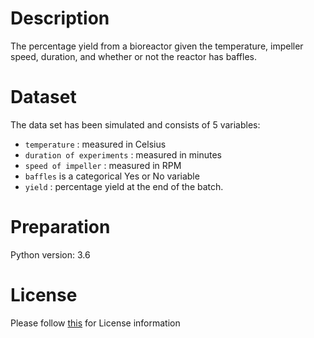 # Description
The percentage yield from a bioreactor given the temperature, impeller speed, duration, and whether or not the reactor has baffles.

# Dataset
The data set has been simulated and consists of 5 variables:
- `temperature` : measured in Celsius
- `duration of experiments` : measured in minutes
- `speed of impeller` : measured in RPM
- `baffles` is a categorical Yes or No variable
- `yield` : percentage yield at the end of the batch.

# Preparation
Python version: 3.6 

# License
Please follow [this](https://creativecommons.org/licenses/by-sa/4.0/) for License information